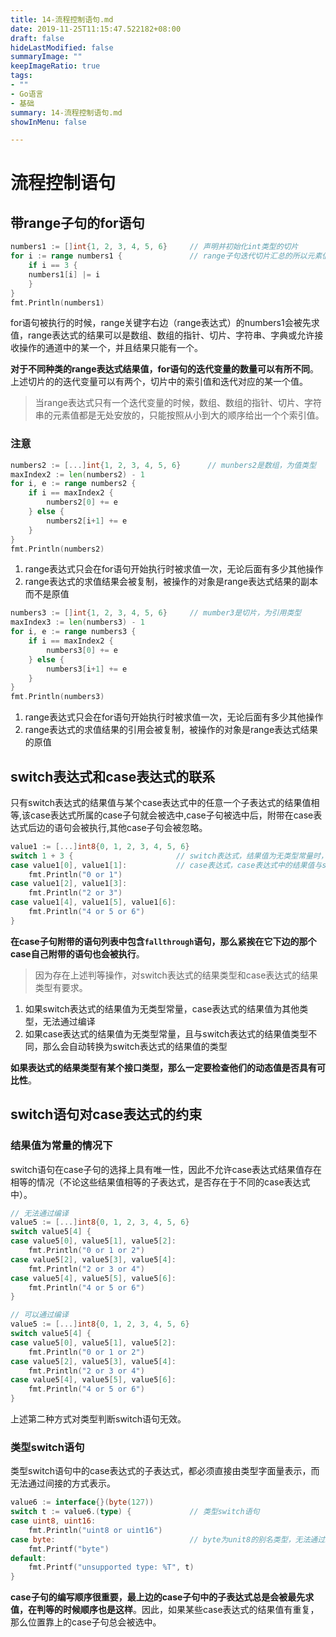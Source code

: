 ```yaml
---
title: 14-流程控制语句.md
date: 2019-11-25T11:15:47.522182+08:00
draft: false
hideLastModified: false
summaryImage: ""
keepImageRatio: true
tags:
- ""
- Go语言
- 基础
summary: 14-流程控制语句.md
showInMenu: false

---
```


# 流程控制语句

## 带range子句的for语句

```go
numbers1 := []int{1, 2, 3, 4, 5, 6}     // 声明并初始化int类型的切片
for i := range numbers1 {               // range子句迭代切片汇总的所以元素值
    if i == 3 {
    numbers1[i] |= i
    }
}
fmt.Println(numbers1)

```

for语句被执行的时候，range关键字右边（range表达式）的numbers1会被先求值，range表达式的结果可以是数组、数组的指针、切片、字符串、字典或允许接收操作的通道中的某一个，并且结果只能有一个。

**对于不同种类的range表达式结果值，for语句的迭代变量的数量可以有所不同**。上述切片的的迭代变量可以有两个，切片中的索引值和迭代对应的某一个值。

> 当range表达式只有一个迭代变量的时候，数组、数组的指针、切片、字符串的元素值都是无处安放的，只能按照从小到大的顺序给出一个个索引值。

### 注意

```go
numbers2 := [...]int{1, 2, 3, 4, 5, 6}      // munbers2是数组，为值类型
maxIndex2 := len(numbers2) - 1
for i, e := range numbers2 {
    if i == maxIndex2 {
        numbers2[0] += e
    } else {
        numbers2[i+1] += e
    }
}
fmt.Println(numbers2)
```

1. range表达式只会在for语句开始执行时被求值一次，无论后面有多少其他操作
2. range表达式的求值结果会被复制，被操作的对象是range表达式结果的副本而不是原值

```go
numbers3 := []int{1, 2, 3, 4, 5, 6}     // mumber3是切片，为引用类型
maxIndex3 := len(numbers3) - 1
for i, e := range numbers3 {
    if i == maxIndex2 {
        numbers3[0] += e
    } else {
        numbers3[i+1] += e
    }
}
fmt.Println(numbers3)
```

1. range表达式只会在for语句开始执行时被求值一次，无论后面有多少其他操作
2. range表达式的求值结果的引用会被复制，被操作的对象是range表达式结果的原值

## switch表达式和case表达式的联系

只有switch表达式的结果值与某个case表达式中的任意一个子表达式的结果值相等,该case表达式所属的case子句就会被选中,case子句被选中后，附带在case表达式后边的语句会被执行,其他case子句会被忽略。

```go
value1 := [...]int8{0, 1, 2, 3, 4, 5, 6}
switch 1 + 3 {                       // switch表达式，结果值为无类型常量时，自动转换为此常量值默认的类型
case value1[0], value1[1]:           // case表达式，case表达式中的结果值与switch表达式中的结果值类型不同
    fmt.Println("0 or 1")
case value1[2], value1[3]:
    fmt.Println("2 or 3")
case value1[4], value1[5], value1[6]:
    fmt.Println("4 or 5 or 6")
}
```

**在case子句附带的语句列表中包含`fallthrough`语句，那么紧挨在它下边的那个case自己附带的语句也会被执行**。

> 因为存在上述判等操作，对switch表达式的结果类型和case表达式的结果类型有要求。

1. 如果switch表达式的结果值为无类型常量，case表达式的结果值为其他类型，无法通过编译
2. 如果case表达式的结果值为无类型常量，且与switch表达式的结果值类型不同，那么会自动转换为switch表达式的结果值的类型

**如果表达式的结果类型有某个接口类型，那么一定要检查他们的动态值是否具有可比性**。

## switch语句对case表达式的约束

### 结果值为常量的情况下

switch语句在case子句的选择上具有唯一性，因此不允许case表达式结果值存在相等的情况（不论这些结果值相等的子表达式，是否存在于不同的case表达式中）。

```go
// 无法通过编译
value5 := [...]int8{0, 1, 2, 3, 4, 5, 6}
switch value5[4] {
case value5[0], value5[1], value5[2]:
    fmt.Println("0 or 1 or 2")
case value5[2], value5[3], value5[4]:
    fmt.Println("2 or 3 or 4")
case value5[4], value5[5], value5[6]:
    fmt.Println("4 or 5 or 6")
}

// 可以通过编译
value5 := [...]int8{0, 1, 2, 3, 4, 5, 6}
switch value5[4] {
case value5[0], value5[1], value5[2]:
    fmt.Println("0 or 1 or 2")
case value5[2], value5[3], value5[4]:
    fmt.Println("2 or 3 or 4")
case value5[4], value5[5], value5[6]:
    fmt.Println("4 or 5 or 6")
}
```

上述第二种方式对类型判断switch语句无效。

### 类型switch语句

类型switch语句中的case表达式的子表达式，都必须直接由类型字面量表示，而无法通过间接的方式表示。

```go
value6 := interface{}(byte(127))
switch t := value6.(type) {             // 类型switch语句
case uint8, uint16:
    fmt.Println("uint8 or uint16")
case byte:                              // byte为unit8的别名类型，无法通过编译
    fmt.Printf("byte")
default:
    fmt.Printf("unsupported type: %T", t)
}
```

**case子句的编写顺序很重要，最上边的case子句中的子表达式总是会被最先求值，在判等的时候顺序也是这样**。因此，如果某些case表达式的结果值有重复，那么位置靠上的case子句总会被选中。

